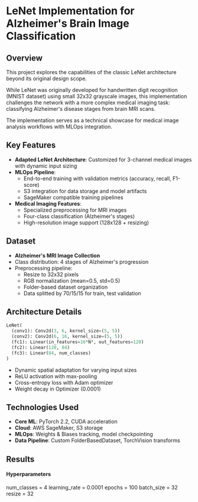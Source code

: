# LeNet Implementation for Alzheimer's Brain Image Classification

## Overview

This project explores the capabilities of the classic LeNet architecture beyond its original design scope. 

While LeNet was originally developed for handwritten digit recognition (MNIST dataset) using small 32x32 grayscale images, this implementation challenges the network with a more complex medical imaging task: classifying Alzheimer's disease stages from brain MRI scans.

The implementation serves as a technical showcase for medical image analysis workflows with MLOps integration.

## Key Features
- **Adapted LeNet Architecture**: Customized for 3-channel medical images with dynamic input sizing
- **MLOps Pipeline**:
  - End-to-end training with validation metrics (accuracy, recall, F1-score)
  - S3 integration for data storage and model artifacts
  - SageMaker compatible training pipelines
- **Medical Imaging Features**:
  - Specialized preprocessing for MRI images
  - Four-class classification (Alzheimer's stages)
  - High-resolution image support (128x128 + resizing)
  
## Dataset
- **Alzheimer's MRI Image Collection**
- Class distribution: 4 stages of Alzheimer's progression
- Preprocessing pipeline:
  - Resize to 32x32 pixels
  - RGB normalization (mean=0.5, std=0.5)
  - Folder-based dataset organization
  - Data splitted by 70/15/15 for train, test validation


## Architecture Details
```python
LeNet(
  (conv1): Conv2d(3, 6, kernel_size=(5, 5))
  (conv2): Conv2d(6, 16, kernel_size=(5, 5))
  (fc1): Linear(in_features=16*N², out_features=120)
  (fc2): Linear(120, 84)
  (fc3): Linear(84, num_classes)
)
```
- Dynamic spatial adaptation for varying input sizes
- ReLU activation with max-pooling
- Cross-entropy loss with Adam optimizer
- Weight decay in Optimizer (0.0001)

## Technologies Used
- **Core ML**: PyTorch 2.2, CUDA acceleration
- **Cloud**: AWS SageMaker, S3 storage
- **MLOps**: Weights & Biases tracking, model checkpointing
- **Data Pipeline**: Custom FolderBasedDataset, TorchVision transforms

## Results

#### Hyperparameters
num_classes = 4
learning_rate = 0.0001
epochs = 100
batch_size = 32
resize = 32